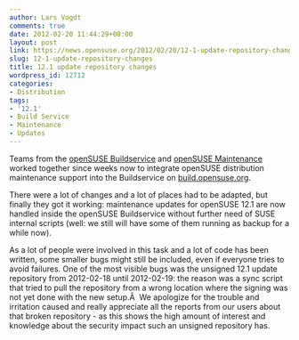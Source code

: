```yaml
---
author: Lars Vogdt
comments: true
date: 2012-02-20 11:44:29+00:00
layout: post
link: https://news.opensuse.org/2012/02/20/12-1-update-repository-changes/
slug: 12-1-update-repository-changes
title: 12.1 update repository changes
wordpress_id: 12712
categories:
- Distribution
tags:
- '12.1'
- Build Service
- Maintenance
- Updates
---
```


Teams from the [openSUSE Buildservice](http://en.opensuse.org/openSUSE:Build_Service_team) and [openSUSE Maintenance](http://en.opensuse.org/openSUSE:Maintenance_team) worked together since weeks now to integrate openSUSE distribution maintenance support into the Buildservice on [build.opensuse.org](http://build.opensuse.org/).

There were a lot of changes and a lot of places had to be adapted, but finally they got it working: maintenance updates for openSUSE 12.1 are now handled inside the openSUSE Buildservice without further need of SUSE internal scripts (well: we still will have some of them running as backup for a while now).

As a lot of people were involved in this task and a lot of code has been written, some smaller bugs might still be included, even if everyone tries to avoid failures. One of the most visible bugs was the unsigned 12.1 update repository from 2012-02-18 until 2012-02-19: the reason was a sync script that tried to pull the repository from a wrong location where the signing was not yet done with the new setup.Â  We apologize for the trouble and irritation caused and really appreciate all the reports from our users about that broken repository - as this shows the high amount of interest and knowledge about the security impact such an unsigned repository has.
